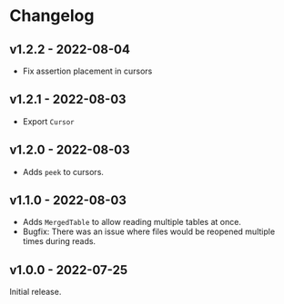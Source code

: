 # Changelog

## v1.2.2 - 2022-08-04

- Fix assertion placement in cursors

## v1.2.1 - 2022-08-03

- Export `Cursor`


## v1.2.0 - 2022-08-03

- Adds `peek` to cursors.


## v1.1.0 - 2022-08-03

- Adds `MergedTable` to allow reading multiple tables at once.
- Bugfix: There was an issue where files would be reopened multiple times during reads.

## v1.0.0 - 2022-07-25

Initial release.